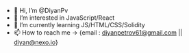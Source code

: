 - 👋 Hi, I’m @DiyanPv
- 👀 I’m interested in JavaScript/React
- 🌱 I’m currently learning JS/HTML/CSS/Solidity
- 📫 How to reach me -> {email : diyanpetrov61@gmail.com || diyan@nexo.io}

